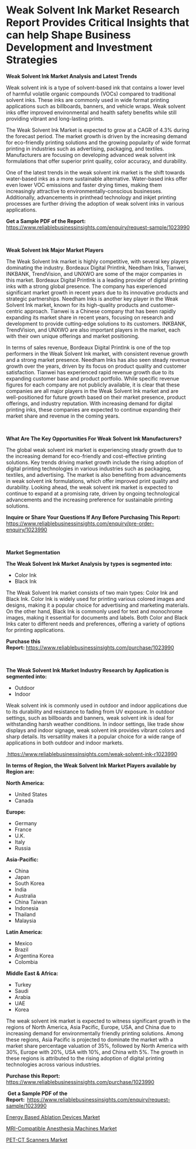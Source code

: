 <p><h1>Weak Solvent Ink Market Research Report Provides Critical Insights that can help Shape Business Development and Investment Strategies</h1></p><p><strong>Weak Solvent Ink Market Analysis and Latest Trends</strong></p>
<p><p>Weak solvent ink is a type of solvent-based ink that contains a lower level of harmful volatile organic compounds (VOCs) compared to traditional solvent inks. These inks are commonly used in wide format printing applications such as billboards, banners, and vehicle wraps. Weak solvent inks offer improved environmental and health safety benefits while still providing vibrant and long-lasting prints.</p><p>The Weak Solvent Ink Market is expected to grow at a CAGR of 4.3% during the forecast period. The market growth is driven by the increasing demand for eco-friendly printing solutions and the growing popularity of wide format printing in industries such as advertising, packaging, and textiles. Manufacturers are focusing on developing advanced weak solvent ink formulations that offer superior print quality, color accuracy, and durability.</p><p>One of the latest trends in the weak solvent ink market is the shift towards water-based inks as a more sustainable alternative. Water-based inks offer even lower VOC emissions and faster drying times, making them increasingly attractive to environmentally-conscious businesses. Additionally, advancements in printhead technology and inkjet printing processes are further driving the adoption of weak solvent inks in various applications.</p></p>
<p><strong>Get a Sample PDF of the Report:&nbsp;</strong> <a href="https://www.reliablebusinessinsights.com/enquiry/request-sample/1023990">https://www.reliablebusinessinsights.com/enquiry/request-sample/1023990</a></p>
<p>&nbsp;</p>
<p><strong>Weak Solvent Ink Major Market Players</strong></p>
<p><p>The Weak Solvent Ink market is highly competitive, with several key players dominating the industry. Bordeaux Digital PrintInk, Needham Inks, Tianwei, INKBANK, TrendVision, and UNXWO are some of the major companies in this market. Bordeaux Digital PrintInk is a leading provider of digital printing inks with a strong global presence. The company has experienced significant market growth in recent years due to its innovative products and strategic partnerships. Needham Inks is another key player in the Weak Solvent Ink market, known for its high-quality products and customer-centric approach. Tianwei is a Chinese company that has been rapidly expanding its market share in recent years, focusing on research and development to provide cutting-edge solutions to its customers. INKBANK, TrendVision, and UNXWO are also important players in the market, each with their own unique offerings and market positioning.</p><p>In terms of sales revenue, Bordeaux Digital PrintInk is one of the top performers in the Weak Solvent Ink market, with consistent revenue growth and a strong market presence. Needham Inks has also seen steady revenue growth over the years, driven by its focus on product quality and customer satisfaction. Tianwei has experienced rapid revenue growth due to its expanding customer base and product portfolio. While specific revenue figures for each company are not publicly available, it is clear that these companies are all major players in the Weak Solvent Ink market and are well-positioned for future growth based on their market presence, product offerings, and industry reputation. With increasing demand for digital printing inks, these companies are expected to continue expanding their market share and revenue in the coming years.</p></p>
<p>&nbsp;</p>
<p><strong>What Are The Key Opportunities For Weak Solvent Ink Manufacturers?</strong></p>
<p><p>The global weak solvent ink market is experiencing steady growth due to the increasing demand for eco-friendly and cost-effective printing solutions. Key trends driving market growth include the rising adoption of digital printing technologies in various industries such as packaging, textiles, and advertising. The market is also benefiting from advancements in weak solvent ink formulations, which offer improved print quality and durability. Looking ahead, the weak solvent ink market is expected to continue to expand at a promising rate, driven by ongoing technological advancements and the increasing preference for sustainable printing solutions.</p></p>
<p><strong>Inquire or Share Your Questions If Any Before Purchasing This Report:</strong> <a href="https://www.reliablebusinessinsights.com/enquiry/pre-order-enquiry/1023990">https://www.reliablebusinessinsights.com/enquiry/pre-order-enquiry/1023990</a></p>
<p>&nbsp;</p>
<p><strong>Market Segmentation</strong></p>
<p><strong>The Weak Solvent Ink Market Analysis by types is segmented into:</strong></p>
<p><ul><li>Color Ink</li><li>Black Ink</li></ul></p>
<p><p>The Weak Solvent Ink market consists of two main types: Color Ink and Black Ink. Color Ink is widely used for printing various colored images and designs, making it a popular choice for advertising and marketing materials. On the other hand, Black Ink is commonly used for text and monochrome images, making it essential for documents and labels. Both Color and Black Inks cater to different needs and preferences, offering a variety of options for printing applications.</p></p>
<p><strong>Purchase this Report:&nbsp;</strong><a href="https://www.reliablebusinessinsights.com/purchase/1023990">https://www.reliablebusinessinsights.com/purchase/1023990</a></p>
<p>&nbsp;</p>
<p><strong>The Weak Solvent Ink Market Industry Research by Application is segmented into:</strong></p>
<p><ul><li>Outdoor</li><li>Indoor</li></ul></p>
<p><p>Weak solvent ink is commonly used in outdoor and indoor applications due to its durability and resistance to fading from UV exposure. In outdoor settings, such as billboards and banners, weak solvent ink is ideal for withstanding harsh weather conditions. In indoor settings, like trade show displays and indoor signage, weak solvent ink provides vibrant colors and sharp details. Its versatility makes it a popular choice for a wide range of applications in both outdoor and indoor markets.</p></p>
<p><a href="https://www.reliablebusinessinsights.com/weak-solvent-ink-r1023990">&nbsp;https://www.reliablebusinessinsights.com/weak-solvent-ink-r1023990</a></p>
<p><strong>In terms of Region, the Weak Solvent Ink Market Players available by Region are:</strong></p>
<p>
    <p> <strong> North America: </strong>
        <ul>
            <li>United States</li>
            <li>Canada</li>
        </ul>
        </p> 
    <p> <strong> Europe: </strong>
        <ul>
            <li>Germany</li>
            <li>France</li>
            <li>U.K.</li>
            <li>Italy</li>
            <li>Russia</li>
        </ul>
        </p> 
    <p> <strong> Asia-Pacific: </strong>
        <ul>
            <li>China</li>
            <li>Japan</li>
            <li>South Korea</li>
            <li>India</li>
            <li>Australia</li>
            <li>China Taiwan</li>
            <li>Indonesia</li>
            <li>Thailand</li>
            <li>Malaysia</li>
        </ul>
        </p> 
    <p> <strong> Latin America: </strong>
        <ul>
            <li>Mexico</li>
            <li>Brazil</li>
            <li>Argentina Korea</li>
            <li>Colombia</li>
        </ul>
        </p> 
    <p> <strong> Middle East & Africa: </strong>
        <ul>
            <li>Turkey</li>
            <li>Saudi</li>
            <li>Arabia</li>
            <li>UAE</li>
            <li>Korea</li>
        </ul>
    </p>
    </p>
<p><p>The weak solvent ink market is expected to witness significant growth in the regions of North America, Asia Pacific, Europe, USA, and China due to increasing demand for environmentally friendly printing solutions. Among these regions, Asia Pacific is projected to dominate the market with a market share percentage valuation of 35%, followed by North America with 30%, Europe with 20%, USA with 10%, and China with 5%. The growth in these regions is attributed to the rising adoption of digital printing technologies across various industries.</p></p>
<p><strong>Purchase this Report: </strong><a href="https://www.reliablebusinessinsights.com/purchase/1023990">https://www.reliablebusinessinsights.com/purchase/1023990</a></p>
<p>&nbsp;<strong>Get a Sample PDF of the Report:&nbsp;&nbsp;</strong><a href="https://www.reliablebusinessinsights.com/enquiry/request-sample/1023990">https://www.reliablebusinessinsights.com/enquiry/request-sample/1023990</a></p>
<p><strong></strong></p>
<p><p><a href="https://github.com/ajohirul8010/Market-Research-Report-List-1/blob/main/energy-based-ablation-devices-market.md">Energy Based Ablation Devices Market</a></p><p><a href="https://github.com/MaraKoelpin2023/Market-Research-Report-List-1/blob/main/mri-compatible-anesthesia-machines-market.md">MRI-Compatible Anesthesia Machines Market</a></p><p><a href="https://github.com/goodweq44/Market-Research-Report-List-1/blob/main/pet-ct-scanners-market.md">PET-CT Scanners Market</a></p></p>
